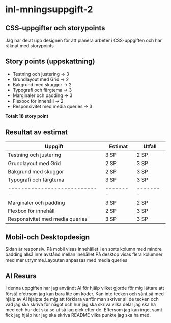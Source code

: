 # inl-mningsuppgift-2
## CSS-uppgifter och storypoints

Jag har delat upp designen för att planera arbeter i CSS-uppgiften och har räknat med storypoints  

## Story points (uppskattning)
- Testning och justering → 3
- Grundlayout med Grid → 2
- Bakgrund med skuggor → 2
- Typografi och färgtema → 3
- Marginaler och padding → 3
- Flexbox för innehåll → 2
- Responsivitet med media queries → 3


**Totalt 18 story point**

## Resultat av estimat

| Uppgift                   | Estimat | Utfall |
|----------------------------|--------|--------|
|Testning och justering      | 3 SP   | 2 SP   |
| Grundlayout med Grid       | 2 SP   | 3 SP   |
|Bakgrund med skuggor        | 2 SP   | 3 SP   |
|Typografi och färgtema      | 3 SP   | 3 SP   |
|----------------------------|--------|--------|
|Marginaler och padding      | 3 SP   | 2 SP   |
|Flexbox för innehåll        | 2 SP   | 3 SP   |
| Responsivitet med media queries|3 SP  | 3 SP   |


## Mobil-och Desktopdesign 
 Sidan är responsiv. På mobil visas innehållet i en sorts kolumn med mindre padding allså inre avstånd mellan inehållet.På desktop visas flera kolumner med mer utrymme.Layouten anpassas med media queries

## AI Resurs 

I denna uppgiften har jag användt AI för hjälp vilket gjorde för mig lättare att förstå efetrsom jag kan bara lite om koder. Kan inte tecken och sånt,så med hjälp av AI hjälpte de mig att förklara varför man skriver all de tecken och vad jag ska skriva för något och hur jag ska skriva vilka delar jag ska ha med och hur det ska se ut så jag gick efter de. Eftersom jag kan inget samt fick jag hjälp hur jag ska skriva README vilka punkte jag ska ha med.
